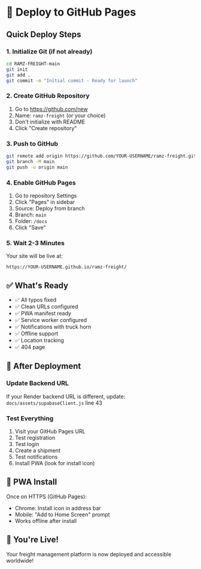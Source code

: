 # 🚀 Deploy to GitHub Pages

## Quick Deploy Steps

### 1. Initialize Git (if not already)
```bash
cd RAMZ-FREIGHT-main
git init
git add .
git commit -m "Initial commit - Ready for launch"
```

### 2. Create GitHub Repository
1. Go to https://github.com/new
2. Name: `ramz-freight` (or your choice)
3. Don't initialize with README
4. Click "Create repository"

### 3. Push to GitHub
```bash
git remote add origin https://github.com/YOUR-USERNAME/ramz-freight.git
git branch -M main
git push -u origin main
```

### 4. Enable GitHub Pages
1. Go to repository Settings
2. Click "Pages" in sidebar
3. Source: Deploy from branch
4. Branch: `main`
5. Folder: `/docs`
6. Click "Save"

### 5. Wait 2-3 Minutes
Your site will be live at:
```
https://YOUR-USERNAME.github.io/ramz-freight/
```

## ✅ What's Ready

- ✅ All typos fixed
- ✅ Clean URLs configured
- ✅ PWA manifest ready
- ✅ Service worker configured
- ✅ Notifications with truck horn
- ✅ Offline support
- ✅ Location tracking
- ✅ 404 page

## 🔧 After Deployment

### Update Backend URL
If your Render backend URL is different, update:
`docs/assets/supabaseClient.js` line 43

### Test Everything
1. Visit your GitHub Pages URL
2. Test registration
3. Test login
4. Create a shipment
5. Test notifications
6. Install PWA (look for install icon)

## 📱 PWA Install

Once on HTTPS (GitHub Pages):
- Chrome: Install icon in address bar
- Mobile: "Add to Home Screen" prompt
- Works offline after install

## 🎉 You're Live!

Your freight management platform is now deployed and accessible worldwide!
